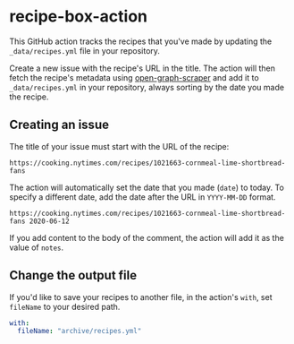 # recipe-box-action

This GitHub action tracks the recipes that you've made by updating the `_data/recipes.yml` file in your repository.

Create a new issue with the recipe's URL in the title. The action will then fetch the recipe's metadata using [open-graph-scraper](https://www.npmjs.com/package/open-graph-scraper) and add it to `_data/recipes.yml` in your repository, always sorting by the date you made the recipe.

## Creating an issue

The title of your issue must start with the URL of the recipe:

```
https://cooking.nytimes.com/recipes/1021663-cornmeal-lime-shortbread-fans
```

The action will automatically set the date that you made (`date`) to today. To specify a different date, add the date after the URL in `YYYY-MM-DD` format.

```
https://cooking.nytimes.com/recipes/1021663-cornmeal-lime-shortbread-fans 2020-06-12
```

If you add content to the body of the comment, the action will add it as the value of `notes`.

## Change the output file

If you'd like to save your recipes to another file, in the action's `with`, set `fileName` to your desired path.

```yaml
with:
  fileName: "archive/recipes.yml"
```
